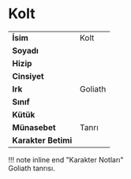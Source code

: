 # Kolt   
  
  
|  |  |  
|---|---|  
| **İsim** | Kolt |  
| **Soyadı** |  |  
| **Hizip** |  |  
| **Cinsiyet** |  |  
| **Irk** | Goliath |  
| **Sınıf** |  |  
| **Kütük** |  |  
| **Münasebet** | Tanrı |  
| **Karakter Betimi** |  |  
  
  
!!! note inline end "Karakter Notları"  
	Goliath tanrısı.  
  